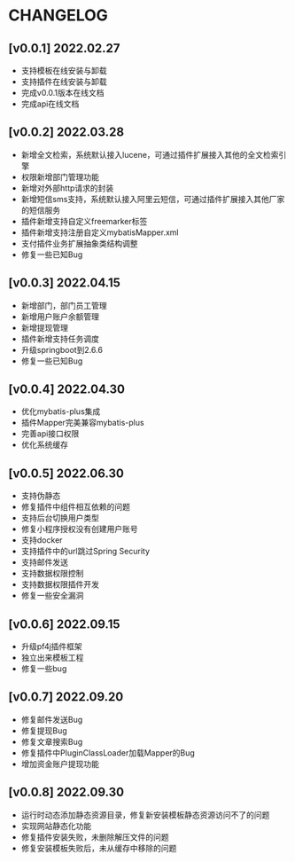 # CHANGELOG

## [v0.0.1] 2022.02.27

- 支持模板在线安装与卸载
- 支持插件在线安装与卸载
- 完成v0.0.1版本在线文档
- 完成api在线文档

## [v0.0.2] 2022.03.28

- 新增全文检索，系统默认接入lucene，可通过插件扩展接入其他的全文检索引擎
- 权限新增部门管理功能
- 新增对外部http请求的封装
- 新增短信sms支持，系统默认接入阿里云短信，可通过插件扩展接入其他厂家的短信服务
- 插件新增支持自定义freemarker标签
- 插件新增支持注册自定义mybatisMapper.xml
- 支付插件业务扩展抽象类结构调整
- 修复一些已知Bug

## [v0.0.3] 2022.04.15

- 新增部门，部门员工管理
- 新增用户账户余额管理
- 新增提现管理
- 插件新增支持任务调度
- 升级springboot到2.6.6
- 修复一些已知Bug

## [v0.0.4] 2022.04.30
- 优化mybatis-plus集成
- 插件Mapper完美兼容mybatis-plus
- 完善api接口权限
- 优化系统缓存

## [v0.0.5] 2022.06.30
- 支持伪静态
- 修复插件中组件相互依赖的问题
- 支持后台切换用户类型
- 修复小程序授权没有创建用户账号
- 支持docker
- 支持插件中的url跳过Spring Security
- 支持邮件发送
- 支持数据权限控制
- 支持数据权限插件开发
- 修复一些安全漏洞

## [v0.0.6] 2022.09.15
- 升级pf4j插件框架
- 独立出来模板工程
- 修复一些bug

## [v0.0.7] 2022.09.20
- 修复邮件发送Bug
- 修复提现Bug
- 修复文章搜索Bug
- 修复插件中PluginClassLoader加载Mapper的Bug
- 增加资金账户提现功能

## [v0.0.8] 2022.09.30
- 运行时动态添加静态资源目录，修复新安装模板静态资源访问不了的问题
- 实现网站静态化功能
- 修复插件安装失败，未删除解压文件的问题
- 修复安装模板失败后，未从缓存中移除的问题
